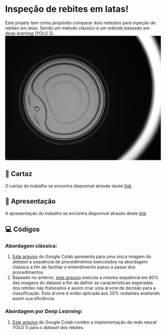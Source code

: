 
  

# Inspeção de rebites em latas!
Este projeto tem como propósito comparar dois métodos para inpeção de rebites em latas. Sendo um método clássico e um método baseado em *deep learning* (YOLO 5).
![Rebites](https://raw.githubusercontent.com/guipiveti/rivet_dataset/master/Original/Fraturadas/frat%20(22).bmp)

  
## :scroll: Cartaz
O cartaz do trabalho se encontra disponível através deste [link](https://www.canva.com/design/DAE7zH7mkzE/X6cR8bILtNZWs33wh2-Mpw/view?utm_content=DAE7zH7mkzE&utm_campaign=designshare&utm_medium=link2&utm_source=sharebutton).
## :movie_camera: Apresentação
A apresentação do trabalho se encontra disponível através deste [link](https://www.google.com).
## :computer: Códigos
### **Abordagem clássica:**

1. [Este arquivo](https://colab.research.google.com/drive/1PFB3-mPcJWb0_wBPHTU_nog6PdqdUtxd?usp=sharing) do Google Colab apresenta para uma única imagem do *dataset* a sequência de procedimentos executados na abordagem clássica a fim de facilitar o entendimento passo a passo dos procedimentos.
2. Baseado no anterior, [este arquivo](https://colab.research.google.com/drive/19hXS9g0q2PQN1uWGPX_z06jMrBgATwZa?usp=sharing) executa a mesma sequência em 80% das imagens do dataset a fim de definir as características esperadas dos rebites não fraturados e assim criar uma árvore de decisão para a classificação. Esta árvore é então aplicada aos 20% restantes avaliando assim sua eficiência.
### **Abordagem por *Deep Learning*:**
1. [Este arquivo](https://colab.research.google.com/drive/1NRD6LyyQs5nOSM0WA2S_kY0RoM7TJ_9u?usp=sharing) do Google Colab contêm a implementação da rede neural YOLO 5 para o *dataset* dos rebites.
